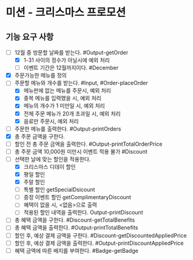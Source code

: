 # 미션 - 크리스마스 프로모션

## 기능 요구 사항

- [ ] 12월 중 방문할 날짜를 받는다. #Output-getOrder
  - [x] 1-31 사이의 정수가 아닐시에 예외 처리
  - [ ] 이벤트 기간은 12월까지이다. #December
- [x] 주문가능한 메뉴를 정의
- [ ] 주문할 메뉴와 개수를 받는다. #Input, #Order-placeOrder
  - [x] 메뉴판에 없는 메뉴를 주문시, 예외 처리
  - [x] 중복 메뉴를 입력했을 시, 예외 처리
  - [x] 메뉴의 개수가 1 미만일 시, 예외 처리
  - [x] 전체 주문 메뉴가 20개 초과일 시, 예외 처리
  - [x] 음료만 주문시, 예외 처리
- [ ] 주문한 메뉴를 출력한다. #Output-printOrders
- [x] 총 주문 금액을 구한다.
- [ ] 할인 전 총 주문 금액을 출력한다. #Output-printTotalOrderPrice
- [ ] 총 주문 금액 10,000원 미만시 이벤트 적용 불가 #Discount
- [ ] 선택한 날에 맞는 할인을 적용한다.
  - [x] 크리스마스 디데이 할인
  - [x] 평일 할인
  - [x] 주말 할인
  - [ ] 특별 할인 getSpecialDsicount
  - [ ] 증정 이벤트 할인 getComplimentaryDiscount
  - [ ] 혜택이 없을 시, <없음>으로 출력
  - [ ] 적용된 할인 내역을 출력한다. Output-printDiscount
- [ ] 총 혜택 금액을 구한다. #Discount-getTotalBenefits
- [ ] 총 혜택 금액을 출력한다. #Output-printTotalBenefits
- [ ] 할인 후, 예상 결제 금액을 구한다. #Discount-getDiscountedAppliedPrice
- [ ] 할인 후, 예상 결제 금액을 출력한다. #Output-printDiscountAppliedPrice
- [ ] 혜택 금액에 따른 배지를 부여한다. #Badge-getBadge
